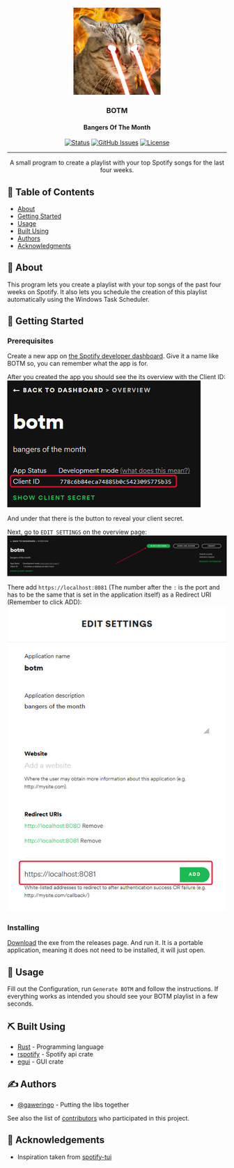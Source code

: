 <p align="center">
  <a href="" rel="noopener">
 <img width=200px height=200px src="assets/BOTM Logo.jpg" alt="Cat shooting laser eyes (BOTM Logo)"></a>
</p>

<h3 align="center">BOTM</h3>
<h4 align="center">Bangers Of The Month</h4>

<div align="center">

[![Status](https://img.shields.io/github/v/release/gaweringo/BOTM?display_name=tag&include_prereleases.svg)](https://github.com/gaweringo/BOTM/releases)
[![GitHub Issues](https://img.shields.io/github/issues/gaweringo/BOTM.svg)](https://github.com/gaweringo/BOTM/issues)
[![License](https://img.shields.io/badge/license-MIT-blue.svg)](/LICENSE)

</div>

---

<p align="center"> A small program to create a playlist with your top Spotify songs for the last four weeks.
    <br>
</p>

## 📝 Table of Contents

- [About](#about)
- [Getting Started](#getting_started)
- [Usage](#usage)
- [Built Using](#built_using)
- [Authors](#authors)
- [Acknowledgments](#acknowledgement)

## 🧐 About <a name = "about"></a>

This program lets you create a playlist with your top songs of the past four weeks on Spotify. It also lets you schedule the creation of this playlist automatically using the Windows Task Scheduler.

## 🏁 Getting Started <a name = "getting_started"></a>

<!-- This section explains  -->

### Prerequisites

Create a new app on [the Spotify developer dashboard](https://developer.spotify.com/dashboard/). Give it a name like BOTM so, you can remember what the app is for.

After you created the app you should see the its overview with the Client ID:
![Image showing where the Client ID can be found](assets/Client%20ID.png)

And under that there is the button to reveal your client secret.

Next, go to `EDIT SETTINGS` on the overview page:
![Showing where the edit settings button is located](assets/Edit%20settings.png)

There add `https://localhost:8081` (The number after the `:` is the port and has to be the same that is set in the application itself) as a Redirect URI (Remember to click ADD):
![Showing how to add the redirect URI](assets/Add%20callback%20url.png)

### Installing

[Download](https://github.com/gaweringo/BOTM/releases) the exe from the releases page. And run it. It is a portable application, meaning it does not need to be installed, it will just open.

## 🎈 Usage <a name="usage"></a>

Fill out the Configuration, run `Generate BOTM` and follow the instructions. If everything works as intended you should see your BOTM playlist in a few seconds.

## ⛏️ Built Using <a name = "built_using"></a>

- [Rust](https://www.rust-lang.org/) - Programming language
- [rspotify](https://crates.io/crates/rspotify) - Spotify api crate
- [egui](https://crates.io/crates/egui) - GUI crate

## ✍️ Authors <a name = "authors"></a>

- [@gaweringo](https://github.com/gaweringo) - Putting the libs together

See also the list of [contributors](https://github.com/gaweringo/BOTM/contributors) who participated in this project.

## 🎉 Acknowledgements <a name = "acknowledgement"></a>

- Inspiration taken from [spotify-tui](https://github.com/Rigellute/spotify-tui/)
